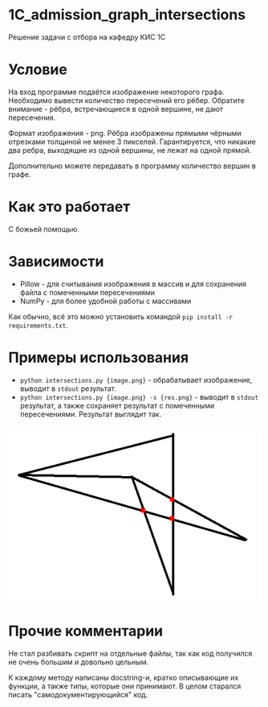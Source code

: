 # 1C_admission_graph_intersections
Решение задачи с отбора на кафедру КИС 1С

# Условие
На вход программе подаётся изображение некоторого графа. 
Необходимо вывести количество пересечений его рёбер. Обратите внимание - рёбра, встречающиеся в одной вершине, не дают пересечения. 

Формат изображения - png. Рёбра изображены прямыми чёрными отрезками толщиной не менее 3 пикселей. Гарантируется, что никакие два ребра, выходящие из одной вершины, не лежат на одной прямой. 

Дополнительно можете передавать в программу количество вершин в графе.

# Как это работает
С божьей помощью.

# Зависимости
- Pillow - для считывания изображения в массив и для сохранения файла с помеченными пересечениями
- NumPy - для более удобной работы с массивами

Как обычно, всё это можно установить командой `pip install -r requirements.txt`.

# Примеры использования
- `python intersections.py {image.png}` - обрабатывает изображение, выводит в `stdout` результат.
- `python intersections.py {image.png} -s {res.png}` - выводит в `stdout` результат, а также сохраняет результат с помеченными пересечениями. Результат выглядит так.

![Как это выглядит](example_output.png)

# Прочие комментарии
Не стал разбивать скрипт на отдельные файлы, так как код получился не очень большим и довольно цельным. 

К каждому методу написаны docstring-и, кратко описывающие их функции, а также типы, которые они принимают. В целом старался писать "самодокументирующийся" код.
